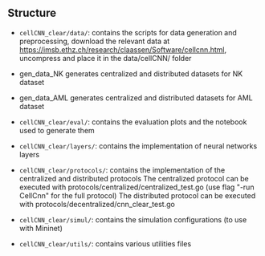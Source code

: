 ## Structure
- `cellCNN_clear/data/`: contains the scripts for data generation and preprocessing, download the relevant data
at https://imsb.ethz.ch/research/claassen/Software/cellcnn.html, uncompress and place it in the data/cellCNN/ folder
- gen_data_NK generates centralized and distributed datasets for NK dataset
- gen_data_AML generates centralized and distributed datasets for AML dataset

- `cellCNN_clear/eval/`: contains the evaluation plots and the notebook used to generate them

- `cellCNN_clear/layers/`: contains the implementation of neural networks layers

- `cellCNN_clear/protocols/`: contains the implementation of the centralized and distributed protocols
    The centralized protocol can be executed with protocols/centralized/centralized_test.go
        (use flag "-run CellCnn" for the full protocol)
    The distributed protocol can be executed with protocols/decentralized/cnn_clear_test.go

- `cellCNN_clear/simul/`: contains the simulation configurations (to use with Mininet)

- `cellCNN_clear/utils/`: contains various utilities files